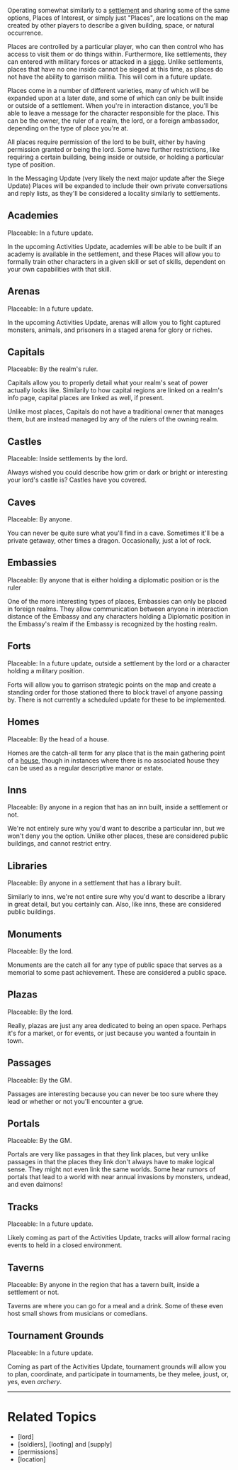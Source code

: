 Operating somewhat similarly to a [settlement](settlements) and sharing some of the same options, Places of Interest, or simply just "Places", are locations on the map created by other players to describe a given building, space, or natural occurrence.

Places are controlled by a particular player, who can then control who has access to visit them or do things within. Furthermore, like settlements, they can entered with military forces or attacked in a [siege](sieges). Unlike settlements, places that have no one inside cannot be sieged at this time, as places do not have the ability to garrison militia. This will com in a future update.

Places come in a number of different varieties, many of which will be expanded upon at a later date, and some of which can only be built inside or outside of a settlement. When you're in interaction distance, you'll be able to leave a message for the character responsible for the place. This can be the owner, the ruler of a realm, the lord, or a foreign ambassador, depending on the type of place you're at.

All places require permission of the lord to be built, either by having permission granted or being the lord. Some have further restrictions, like requiring a certain building, being inside or outside, or holding a particular type of position.

In the Messaging Update (very likely the next major update after the Siege Update) Places will be expanded to include their own private conversations and reply lists, as they'll be considered a locality similarly to settlements.

## Academies  
Placeable: In a future update.

In the upcoming Activities Update, academies will be able to be built if an academy is available in the settlement, and these Places will allow you to formally train other characters in a given skill or set of skills, dependent on your own capabilities with that skill.

## Arenas
Placeable: In a future update.

In the upcoming Activities Update, arenas will allow you to fight captured monsters, animals, and prisoners in a staged arena for glory or riches.

## Capitals
Placeable: By the realm's ruler.

Capitals allow you to properly detail what your realm's seat of power actually looks like. Similarily to how capital regions are linked on a realm's info page, capital places are linked as well, if present.

Unlike most places, Capitals do not have a traditional owner that manages them, but are instead managed by any of the rulers of the owning realm.

## Castles
Placeable: Inside settlements by the lord.

Always wished you could describe how grim or dark or bright or interesting your lord's castle is? Castles have you covered.  

## Caves
Placeable: By anyone.

You can never be quite sure what you'll find in a cave. Sometimes it'll be a private getaway, other times a dragon. Occasionally, just a lot of rock.

## Embassies
Placeable: By anyone that is either holding a diplomatic position or is the ruler

One of the more interesting types of places, Embassies can only be placed in foreign realms. They allow communication between anyone in interaction distance of the Embassy and any characters holding a Diplomatic position in the Embassy's realm if the Embassy is recognized by the hosting realm.

## Forts
Placeable: In a future update, outside a settlement by the lord or a character holding a military position.

Forts will allow you to garrison strategic points on the map and create a standing order for those stationed there to block travel of anyone passing by. There is not currently a scheduled update for these to be implemented.

## Homes
Placeable: By the head of a house.

Homes are the catch-all term for any place that is the main gathering point of a [house](houses), though in instances where there is no associated house they can be used as a regular descriptive manor or estate.

## Inns
Placeable: By anyone in a region that has an inn built, inside a settlement or not.

We're not entirely sure why you'd want to describe a particular inn, but we won't deny you the option. Unlike other places, these are considered public buildings, and cannot restrict entry.

## Libraries
Placeable: By anyone in a settlement that has a library built.

Similarly to inns, we're not entire sure why you'd want to describe a library in great detail, but you certainly can. Also, like inns, these are considered public buildings.

## Monuments
Placeable: By the lord.

Monuments are the catch all for any type of public space that serves as a memorial to some past achievement. These are considered a public space.

## Plazas
Placeable: By the lord.

Really, plazas are just any area dedicated to being an open space. Perhaps it's for a market, or for events, or just because you wanted a fountain in town.

## Passages
Placeable: By the GM.

Passages are interesting because you can never be too sure where they lead or whether or not you'll encounter a grue.

## Portals
Placeable: By the GM.

Portals are very like passages in that they link places, but very unlike passages in that the places they link don't always have to make logical sense. They might not even link the same worlds. Some hear rumors of portals that lead to a world with near annual invasions by monsters, undead, and even daimons!

## Tracks
Placeable: In a future update.

Likely coming as part of the Activities Update, tracks will allow formal racing events to held in a closed environment.

## Taverns
Placeable: By anyone in the region that has a tavern built, inside a settlement or not.

Taverns are where you can go for a meal and a drink. Some of these even host small shows from musicians or comedians.

## Tournament Grounds
Placeable: In a future update.

Coming as part of the Activities Update, tournament grounds will allow you to plan, coordinate, and participate in tournaments, be they melee, joust, or, yes, even *archery*.

---

Related Topics
==============
* [lord]
* [soldiers], [looting] and [supply]
* [permissions]
* [location]
